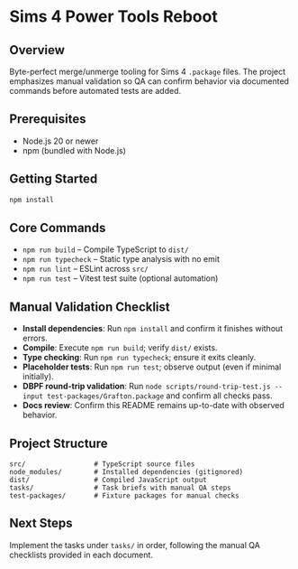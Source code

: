 # Sims 4 Power Tools Reboot

## Overview
Byte-perfect merge/unmerge tooling for Sims 4 `.package` files. The project emphasizes manual validation so QA can confirm behavior via documented commands before automated tests are added.

## Prerequisites
- Node.js 20 or newer
- npm (bundled with Node.js)

## Getting Started
```bash
npm install
```

## Core Commands
- `npm run build` – Compile TypeScript to `dist/`
- `npm run typecheck` – Static type analysis with no emit
- `npm run lint` – ESLint across `src/`
- `npm run test` – Vitest test suite (optional automation)

## Manual Validation Checklist
- **Install dependencies**: Run `npm install` and confirm it finishes without errors.
- **Compile**: Execute `npm run build`; verify `dist/` exists.
- **Type checking**: Run `npm run typecheck`; ensure it exits cleanly.
- **Placeholder tests**: Run `npm run test`; observe output (even if minimal initially).
- **DBPF round-trip validation**: Run `node scripts/round-trip-test.js --input test-packages/Grafton.package` and confirm all checks pass.
- **Docs review**: Confirm this README remains up-to-date with observed behavior.

## Project Structure
```
src/                 # TypeScript source files
node_modules/        # Installed dependencies (gitignored)
dist/                # Compiled JavaScript output
tasks/               # Task briefs with manual QA steps
test-packages/       # Fixture packages for manual checks
```

## Next Steps
Implement the tasks under `tasks/` in order, following the manual QA checklists provided in each document.
